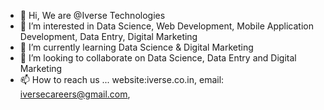 - 👋 Hi, We are @Iverse Technologies
- 👀 I’m interested in Data Science, Web Development, Mobile Application Development, Data Entry, Digital Marketing
- 🌱 I’m currently learning Data Science & Digital Marketing
- 💞️ I’m looking to collaborate on Data Science, Data Entry and Digital Marketing
- 📫 How to reach us ...
website:iverse.co.in, email: iversecareers@gmail.com,

<!---
Iversetech/Iversetech is a ✨ special ✨ repository because its `README.md` (this file) appears on your GitHub profile.
You can click the Preview link to take a look at your changes.
--->
